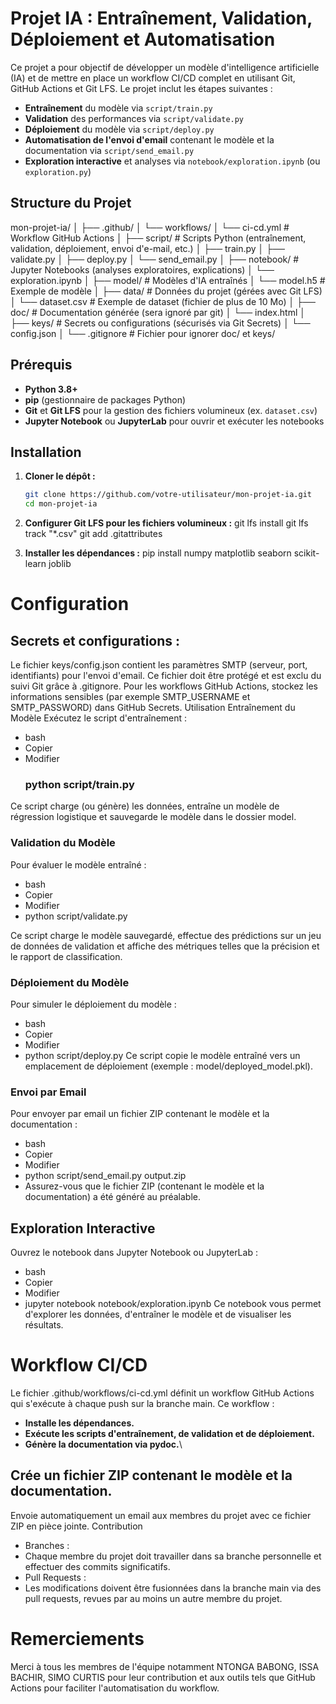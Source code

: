 # Projet IA : Entraînement, Validation, Déploiement et Automatisation

Ce projet a pour objectif de développer un modèle d'intelligence artificielle (IA) et de mettre en place un workflow CI/CD complet en utilisant Git, GitHub Actions et Git LFS. Le projet inclut les étapes suivantes :

- **Entraînement** du modèle via `script/train.py`
- **Validation** des performances via `script/validate.py`
- **Déploiement** du modèle via `script/deploy.py`
- **Automatisation de l'envoi d'email** contenant le modèle et la documentation via `script/send_email.py`
- **Exploration interactive** et analyses via `notebook/exploration.ipynb` (ou `exploration.py`)

## Structure du Projet

mon-projet-ia/
│
├── .github/
│    └── workflows/
│         └── ci-cd.yml         # Workflow GitHub Actions
│
├── script/                     # Scripts Python (entraînement, validation, déploiement, envoi d'e-mail, etc.)
│     ├── train.py
│     ├── validate.py
│     ├── deploy.py
│     └── send_email.py
│
├── notebook/                   # Jupyter Notebooks (analyses exploratoires, explications)
│     └── exploration.ipynb
│
├── model/                      # Modèles d'IA entraînés
│     └── model.h5             # Exemple de modèle
│
├── data/                       # Données du projet (gérées avec Git LFS)
│     └── dataset.csv          # Exemple de dataset (fichier de plus de 10 Mo)
│
├── doc/                        # Documentation générée (sera ignoré par git)
│     └── index.html
│
├── keys/                       # Secrets ou configurations (sécurisés via Git Secrets)
│     └── config.json
│
└── .gitignore                  # Fichier pour ignorer doc/ et keys/



## Prérequis

- **Python 3.8+**
- **pip** (gestionnaire de packages Python)
- **Git** et **Git LFS** pour la gestion des fichiers volumineux (ex. `dataset.csv`)
- **Jupyter Notebook** ou **JupyterLab** pour ouvrir et exécuter les notebooks

## Installation

1. **Cloner le dépôt :**
   ```bash
   git clone https://github.com/votre-utilisateur/mon-projet-ia.git
   cd mon-projet-ia

2. **Configurer Git LFS pour les fichiers volumineux :**
git lfs install
git lfs track "*.csv"
git add .gitattributes

3. **Installer les dépendances :**
pip install numpy matplotlib seaborn scikit-learn joblib


# Configuration
## Secrets et configurations :
Le fichier keys/config.json contient les paramètres SMTP (serveur, port, identifiants) pour l'envoi d'email. Ce fichier doit être protégé et est exclu du suivi Git grâce à .gitignore.
Pour les workflows GitHub Actions, stockez les informations sensibles (par exemple SMTP_USERNAME et SMTP_PASSWORD) dans GitHub Secrets.
Utilisation
Entraînement du Modèle
Exécutez le script d'entraînement :

- bash
- Copier
- Modifier
  ### python script/train.py
Ce script charge (ou génère) les données, entraîne un modèle de régression logistique et sauvegarde le modèle dans le dossier model.

### Validation du Modèle
Pour évaluer le modèle entraîné :

- bash
- Copier
- Modifier
- python script/validate.py
  
Ce script charge le modèle sauvegardé, effectue des prédictions sur un jeu de données de validation et affiche des métriques telles que la précision et le rapport de classification.

### Déploiement du Modèle
Pour simuler le déploiement du modèle :

- bash
- Copier
- Modifier
- python script/deploy.py
Ce script copie le modèle entraîné vers un emplacement de déploiement (exemple : model/deployed_model.pkl).

### Envoi par Email
Pour envoyer par email un fichier ZIP contenant le modèle et la documentation :

- bash
- Copier
- Modifier
- python script/send_email.py output.zip
- Assurez-vous que le fichier ZIP (contenant le modèle et la documentation) a été généré au préalable.

## Exploration Interactive
Ouvrez le notebook dans Jupyter Notebook ou JupyterLab :

- bash
- Copier
- Modifier
- jupyter notebook notebook/exploration.ipynb
Ce notebook vous permet d'explorer les données, d'entraîner le modèle et de visualiser les résultats.

# Workflow CI/CD
Le fichier .github/workflows/ci-cd.yml définit un workflow GitHub Actions qui s'exécute à chaque push sur la branche main. Ce workflow :

- **Installe les dépendances.**
- **Exécute les scripts d'entraînement, de validation et de déploiement.**
- **Génère la documentation via pydoc.**\
  
## Crée un fichier ZIP contenant le modèle et la documentation.
Envoie automatiquement un email aux membres du projet avec ce fichier ZIP en pièce jointe.
Contribution
- Branches :
- Chaque membre du projet doit travailler dans sa branche personnelle et effectuer des commits significatifs.
- Pull Requests :
- Les modifications doivent être fusionnées dans la branche main via des pull requests, revues par au moins un autre membre du projet.



# Remerciements
Merci à tous les membres de l'équipe notamment NTONGA BABONG, ISSA BACHIR, SIMO CURTIS pour leur contribution et aux outils tels que GitHub Actions pour faciliter l'automatisation du workflow.
